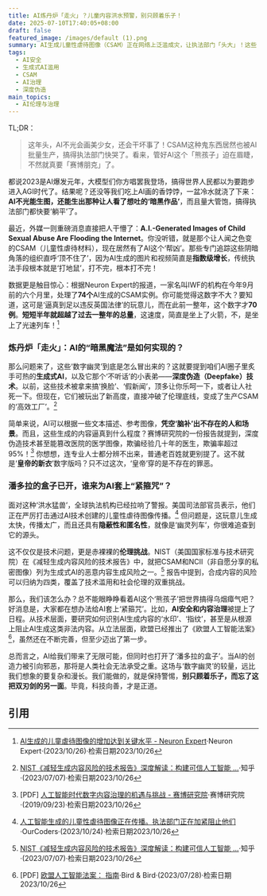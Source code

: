 ```yaml
---
title: AI炼丹炉「走火」？儿童内容洪水预警，别只顾着乐子！
date: 2025-07-10T17:40:05+08:00
draft: false
featured_image: /images/default (1).png
summary: AI生成儿童性虐待图像（CSAM）正在网络上泛滥成灾，让执法部门「头大」！这些「数字幽灵」借助生成式AI和深度伪造技术，以惊人速度增长，其逼真程度连专家都难辨真伪。面对潘多拉盒子被打开的现实，全球正积极探讨AI安全和内容治理，力求给这个「熊孩子」套上「紧箍咒」，确保科技向善。
tags: 
  - AI安全
  - 生成式AI滥用
  - CSAM
  - AI治理
  - 深度伪造
main_topics: 
  - AI伦理与治理
---
```


TL;DR：
> 这年头，AI不光会画美少女，还会干坏事了！CSAM这种鬼东西居然也被AI批量生产，搞得执法部门快哭了。看来，管好AI这个「熊孩子」迫在眉睫，不然就真要「赛博朋克」了。

都说2023是AI爆发元年，大模型们你方唱罢我登场，搞得世界人民都以为要跑步进入AGI时代了。结果呢？还没等我们吃上AI画的香饽饽，一盆冷水就浇了下来：**AI不光能生图，还能生出那种让人看了想吐的‘暗黑作品’**，而且量大管饱，搞得执法部门都快要‘躺平’了。

最近，外媒一则重磅消息直接把人干懵了：**A.I.-Generated Images of Child Sexual Abuse Are Flooding the Internet**。你没听错，就是那个让人闻之色变的CSAM（儿童性虐待材料），现在居然有了AI这个‘帮凶’。那些专门追踪这些阴暗角落的组织直呼‘顶不住了’，因为AI生成的图片和视频简直是**指数级增长**，传统执法手段根本就是‘打地鼠’，打不完，根本打不完！

数据更是触目惊心：根据Neuron Expert的报道，一家名叫IWF的机构在今年9月前的六个月里，处理了**74个**AI生成的CSAM实例。你可能觉得这数字不大？要知道，这可是‘逼真到足以违反英国法律’的玩意儿，而在此前一整年，这个数字才**70例**。**短短半年就超越了过去一整年的总量**，这速度，简直是坐上了火箭，不，是坐上了光速列车！[^1]

### 炼丹炉「走火」：AI的“暗黑魔法”是如何实现的？

那么问题来了，这些‘数字幽灵’到底是怎么冒出来的？这就要提到咱们AI圈子里炙手可热的**生成式AI**，以及它那个‘不听话’的小表弟——**深度伪造（Deepfake）技术**。以前，这些技术被拿来搞‘换脸’、‘假新闻’，顶多让你乐呵一下，或者让人社死一下。但现在，它们被玩出了新高度，直接冲破了伦理底线，变成了生产CSAM的‘高效工厂’。[^2]

简单来说，AI可以根据一些文本描述、参考图像，**凭空‘脑补’出不存在的人和场景**。而且，这些生成的内容逼真到什么程度？赛博研究院的一份报告就提到，深度伪造技术甚至能篡改医院的医学图像，欺骗经验几十年的医生，欺骗率超过95%！[^4] 你想想，连专业人士都分辨不出来，普通老百姓就更别提了。这不就是‘**皇帝的新衣**’数字版吗？只不过这次，‘皇帝’穿的是不存在的罪恶。

### 潘多拉的盒子已开，谁来为AI套上“紧箍咒”？

面对这种‘洪水猛兽’，全球执法机构已经拉响了警报。美国司法部官员表示，他们正在严厉打击通过AI技术创建的儿童性虐待图像传播。[^3] 但问题是，这玩意儿生成太快，传播太广，而且还具有**隐蔽性和匿名性**，就像是‘幽灵列车’，你很难追查到它的源头。

这不仅仅是技术问题，更是赤裸裸的**伦理挑战**。NIST（美国国家标准与技术研究院）在《减轻生成内容风险的技术报告》中，就把CSAM和NCII（非自愿分享的私密图像）列为生成式AI的恶意内容生成风险之一。[^2] 报告中提到，合成内容的风险可以归纳为四类，覆盖了技术滥用和社会伦理的双重挑战。

那么，我们该怎么办？总不能眼睁睁看着AI这个‘熊孩子’把世界搞得乌烟瘴气吧？好消息是，大家都在想办法给AI套上‘紧箍咒’。比如，**AI安全和内容治理**被提上了日程。从技术层面，要研究如何识别AI生成内容的‘水印’、‘指纹’，甚至是从根源上阻止AI生成这类非法内容。从立法层面，欧盟已经推出了《欧盟人工智能法案》[^5]，虽然还在不断完善，但至少迈出了第一步。

总而言之，AI给我们带来了无限可能，但同时也打开了‘潘多拉的盒子’。当AI的创造力被引向邪恶，那将是人类社会无法承受之重。这场与‘数字幽灵’的较量，远比我们想象的要复杂和漫长。我们能做的，就是保持警惕，**别只顾着乐子，而忘了这把双刃剑的另一面**。毕竟，科技向善，才是正道。

## 引用

[^1]: [AI生成的儿童虐待图像的增加达到关键水平 - Neuron Expert](https://neuron.expert/news/ai-generated-child-sexual-abuse-imagery-reaching-tipping-point-says-watchdog/8910/zh/)·Neuron Expert·(2023/10/26)·检索日期2023/10/26
[^2]: [NIST《减轻生成内容风险的技术报告》深度解读：构建可信人工智能 ...](https://zhuanlan.zhihu.com/p/1892976691778921228)·知乎·(2023/07/07)·检索日期2023/10/26
[^3]: [人工智能生成的儿童性虐待图像正在传播。执法部门正在加紧阻止他们](https://ourcoders.com/news/show/18143/)·OurCoders·(2023/10/24)·检索日期2023/10/26
[^4]: [PDF] [人工智能时代数字内容治理的机遇与挑战 - 赛博研究院](https://www.sicsi.org.cn/Upload/ueditor_file/ueditor/20190923/1569235014450533.pdf)·赛博研究院·(2019/09/23)·检索日期2023/10/26
[^5]: [PDF] [欧盟人工智能法案： 指南](https://www.twobirds.com/-/media/new-website-content/pdfs/capabilities/artificial-intelligence/eu-ai-act-guide-chinese-version.pdf)·Bird & Bird·(2023/07/28)·检索日期2023/10/26
